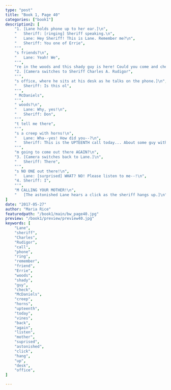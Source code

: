 ```yaml
---
type: "post"
title: "Book 1, Page 40"
categories: ["book1"]
description2: [
    "1. [Lane holds phone up to her ear.]\n",
    "   Sheriff: [ringing] Sheriff speaking.\n",
    "   Lane: Hey Sheriff! This is Lane. Remember me?\n",
    "   Sheriff: You one of Errie",
    "'",
    "s friends?\n",
    "   Lane: Yeah! We",
    "'",
    "re in the woods and this shady guy is here! Could you come and check him out?\n", 
    "2. [Camera switches to Sheriff Charles A. Rudigor",
    "'",
    "s office, where he sits at his desk as he talks on the phone.]\n",
    "   Sheriff: Is this ol",
    "'",
    " McDaniels",
    "'",
    " woods?\n",
    "   Lane: Why, yes!\n",
    "   Sheriff: Don",
    "'",
    "t tell me there",
    "'",
    "s a creep with horns!\n",
    "   Lane: Wha--yes! How did you--?\n",
    "   Sheriff: This is the UPTEENTH call today... About some guy with vines in his back! You think I",
    "'",
    "m going to come out there AGAIN?\n",
    "3. [Camera switches back to Lane.]\n",
    "   Sheriff: There",
    "'",
    "s NO ONE out there!\n",
    "   Lane: [surprised] WHAT? NO! Please listen to me--!\n",
    "4. Sheriff: I",
    "'",
    "M CALLING YOUR MOTHER!\n",
    "   [The astonished Lane hears a click as the sheriff hangs up.]\n",
]
date: "2017-05-27"
author: "Maria Rice"
featuredpath: "/book1/main/bw_page40.jpg"
preview: "/book1/preview/preview40.jpg"
keywords: [
    "Lane",
    "sheriff",
    "Charles",
    "Rudigor",
    "call",
    "phone",
    "ring",
    "remember",
    "friend",
    "Errie",
    "woods",
    "shady",
    "guy",
    "check",
    "McDaniels",
    "creep",
    "horns",
    "upteenth",
    "today",
    "vines",
    "back",
    "again",
    "listen",
    "mother",
    "suprised",
    "astonished",
    "click",
    "hang",
    "up",
    "desk",
    "office",
]

---
```

